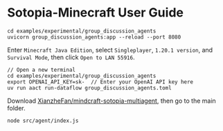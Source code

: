 # Sotopia-Minecraft User Guide

```
cd examples/experimental/group_discussion_agents
uvicorn group_discussion_agents:app --reload --port 8080
```

Enter `Minecraft Java Edition`, select `Singleplayer`, `1.20.1 version`, and `Survival Mode`, then click `Open to LAN 55916`.

```
// Open a new terminal
cd examples/experimental/group_discussion_agents
export OPENAI_API_KEY=sk-  // Enter your OpenAI API key here
uv run aact run-dataflow group_discussion_agents.toml
```

Download [XianzheFan/mindcraft-sotopia-multiagent](https://github.com/XianzheFan/mindcraft-sotopia-multiagent), then go to the main folder.

```
node src/agent/index.js
```

